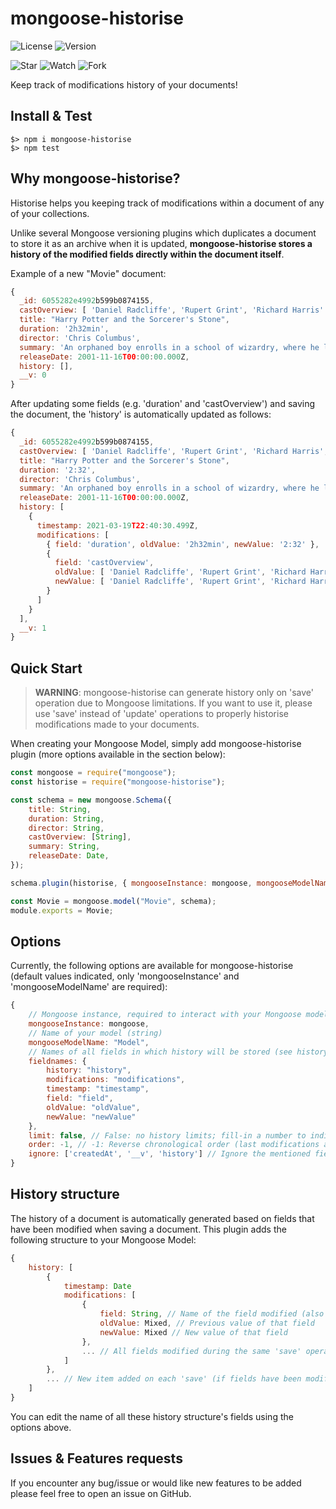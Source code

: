 # mongoose-historise

![License](https://img.shields.io/npm/l/mongoose-historise)
![Version](https://img.shields.io/npm/v/mongoose-historise)

![Star](https://img.shields.io/github/stars/borisflesch/mongoose-historise?style=social)
![Watch](https://img.shields.io/github/watchers/borisflesch/mongoose-historise?style=social)
![Fork](https://img.shields.io/github/forks/borisflesch/mongoose-historise?style=social)

Keep track of modifications history of your documents!


## Install & Test

```
$> npm i mongoose-historise
$> npm test
```

## Why mongoose-historise?

Historise helps you keeping track of modifications within a document of any of your collections.

Unlike several Mongoose versioning plugins which duplicates a document to store it as an archive when it is updated, **mongoose-historise stores a history of the modified fields directly within the document itself**.

Example of a new "Movie" document:

```js
{
  _id: 6055282e4992b599b0874155,
  castOverview: [ 'Daniel Radcliffe', 'Rupert Grint', 'Richard Harris' ],
  title: "Harry Potter and the Sorcerer's Stone",
  duration: '2h32min',
  director: 'Chris Columbus',
  summary: 'An orphaned boy enrolls in a school of wizardry, where he learns the truth about himself, his family and the terrible evil that haunts the magical world.',
  releaseDate: 2001-11-16T00:00:00.000Z,
  history: [],
  __v: 0
}
```

After updating some fields (e.g. 'duration' and 'castOverview') and saving the document, the 'history' is automatically updated as follows:

```js
{
  _id: 6055282e4992b599b0874155,
  castOverview: [ 'Daniel Radcliffe', 'Rupert Grint', 'Richard Harris', 'Maggie Smith' ],
  title: "Harry Potter and the Sorcerer's Stone",
  duration: '2:32',
  director: 'Chris Columbus',
  summary: 'An orphaned boy enrolls in a school of wizardry, where he learns the truth about himself, his family and the terrible evil that haunts the magical world.',
  releaseDate: 2001-11-16T00:00:00.000Z,
  history: [
    {
      timestamp: 2021-03-19T22:40:30.499Z,
      modifications: [
        { field: 'duration', oldValue: '2h32min', newValue: '2:32' },
        {
          field: 'castOverview',
          oldValue: [ 'Daniel Radcliffe', 'Rupert Grint', 'Richard Harris' ],
          newValue: [ 'Daniel Radcliffe', 'Rupert Grint', 'Richard Harris', 'Maggie Smith' ]
        }
      ]
    }
  ],
  __v: 1
}
```


## Quick Start

> **WARNING**: mongoose-historise can generate history only on 'save' operation due to Mongoose limitations. If you want to use it, please use 'save' instead of 'update' operations to properly historise modifications made to your documents.

When creating your Mongoose Model, simply add mongoose-historise plugin (more options available in the section below):

```js
const mongoose = require("mongoose");
const historise = require("mongoose-historise");

const schema = new mongoose.Schema({
    title: String,
    duration: String,
    director: String,
    castOverview: [String],
    summary: String,
    releaseDate: Date,
});

schema.plugin(historise, { mongooseInstance: mongoose, mongooseModelName: "Movie", });

const Movie = mongoose.model("Movie", schema);
module.exports = Movie;
```


## Options

Currently, the following options are available for mongoose-historise (default values indicated, only 'mongooseInstance' and 'mongooseModelName' are required):

```js
{
    // Mongoose instance, required to interact with your Mongoose model
    mongooseInstance: mongoose,
    // Name of your model (string)
    mongooseModelName: "Model",
    // Names of all fields in which history will be stored (see history structure below)
    fieldnames: {
        history: "history",
        modifications: "modifications",
        timestamp: "timestamp",
        field: "field",
        oldValue: "oldValue",
        newValue: "newValue"
    },
    limit: false, // False: no history limits; fill-in a number to indicate the maximum number of 'history' to store
    order: -1, // -1: Reverse chronological order (last modifications at the beginning); 1: Chronological order (last modifications at the end)
    ignore: ['createdAt', '__v', 'history'] // Ignore the mentioned fields when generating and storing the history
}
```

## History structure

The history of a document is automatically generated based on fields that have been modified when saving a document. This plugin adds the following structure to your Mongoose Model:

```js
{
    history: [
        {
            timestamp: Date
            modifications: [
                {
                    field: String, // Name of the field modified (also works with deep/nested fields)
                    oldValue: Mixed, // Previous value of that field
                    newValue: Mixed // New value of that field
                },
                ... // All fields modified during the same 'save' operation
            ]
        },
        ... // New item added on each 'save' (if fields have been modified)
    ]
}
```

You can edit the name of all these history structure's fields using the options above.


## Issues & Features requests

If you encounter any bug/issue or would like new features to be added please feel free to open an issue on GitHub.
